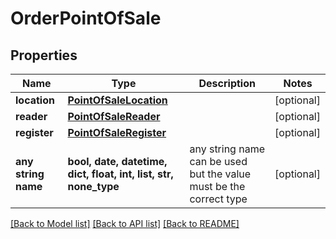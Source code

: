 # OrderPointOfSale


## Properties
Name | Type | Description | Notes
------------ | ------------- | ------------- | -------------
**location** | [**PointOfSaleLocation**](PointOfSaleLocation.md) |  | [optional] 
**reader** | [**PointOfSaleReader**](PointOfSaleReader.md) |  | [optional] 
**register** | [**PointOfSaleRegister**](PointOfSaleRegister.md) |  | [optional] 
**any string name** | **bool, date, datetime, dict, float, int, list, str, none_type** | any string name can be used but the value must be the correct type | [optional]

[[Back to Model list]](../README.md#documentation-for-models) [[Back to API list]](../README.md#documentation-for-api-endpoints) [[Back to README]](../README.md)


